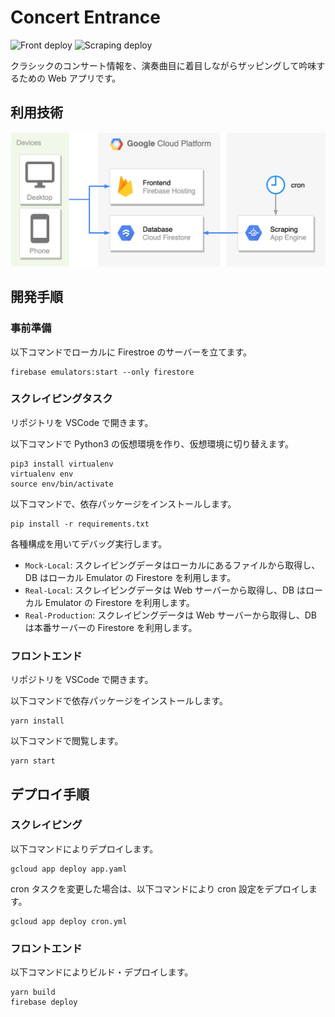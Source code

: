 # Concert Entrance

![Front deploy](https://github.com/shotaIDE/ConcertEntrance/workflows/Front%20deploy/badge.svg)
![Scraping deploy](https://github.com/shotaIDE/ConcertEntrance/workflows/Scraping%20deploy/badge.svg)

クラシックのコンサート情報を、演奏曲目に着目しながらザッピングして吟味するための Web アプリです。

## 利用技術

![利用技術](https://github.com/shotaIDE/ConcertEntrance/blob/master/docs/architecture.png)

## 開発手順

### 事前準備

以下コマンドでローカルに Firestroe のサーバーを立てます。

```shell
firebase emulators:start --only firestore
```

### スクレイピングタスク

リポジトリを VSCode で開きます。

以下コマンドで Python3 の仮想環境を作り、仮想環境に切り替えます。

```shell
pip3 install virtualenv
virtualenv env
source env/bin/activate
```

以下コマンドで、依存パッケージをインストールします。

```shell
pip install -r requirements.txt
```

各種構成を用いてデバッグ実行します。

- `Mock-Local`: スクレイピングデータはローカルにあるファイルから取得し、DB はローカル Emulator の Firestore を利用します。
- `Real-Local`: スクレイピングデータは Web サーバーから取得し、DB はローカル Emulator の Firestore を利用します。
- `Real-Production`: スクレイピングデータは Web サーバーから取得し、DB は本番サーバーの Firestore を利用します。

### フロントエンド

リポジトリを VSCode で開きます。

以下コマンドで依存パッケージをインストールします。

```shell
yarn install
```

以下コマンドで閲覧します。

```shell
yarn start
```

## デプロイ手順

### スクレイピング

以下コマンドによりデプロイします。

```shell
gcloud app deploy app.yaml
```

cron タスクを変更した場合は、以下コマンドにより cron 設定をデプロイします。

```shell
gcloud app deploy cron.yml
```

### フロントエンド

以下コマンドによりビルド・デプロイします。

```shell
yarn build
firebase deploy
```
